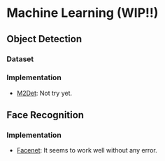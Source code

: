 # Machine Learning (WIP!!)

## Object Detection
### Dataset
### Implementation
- [M2Det](https://github.com/qijiezhao/M2Det): Not try yet.

## Face Recognition
### Implementation
- [Facenet](https://github.com/nyoki-mtl/keras-facenet): It seems to work well without any error.

